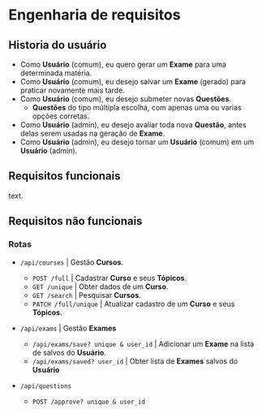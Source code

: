# Engenharia de requisitos

## Historia do usuário

- Como **Usuário** (comum), eu quero gerar um **Exame** para uma determinada matéria.
- Como **Usuário** (comum), eu desejo salvar um **Exame** (gerado) para praticar novamente mais tarde.
- Como **Usuário** (comum), eu desejo submeter novas **Questões**.
  - **Questões** do tipo múltipla escolha, com apenas uma ou varias opções corretas.
- Como **Usuário** (admin), eu desejo avaliar toda nova **Questão**, antes delas serem usadas na geração de **Exame**.
- Como **Usuário** (admin), eu desejo tornar um **Usuário** (comum) em um **Usuário** (admin).

## Requisitos funcionais

text.

## Requisitos não funcionais

### Rotas

- `/api/courses` | Gestão **Cursos**.
  - `POST /full` | Cadastrar **Curso** e seus **Tópicos**.
  - `GET /unique` | Obter dados de um **Curso**.
  - `GET /search` | Pesquisar **Cursos**.
  - `PATCH /full/unique` | Atualizar cadastro de um **Curso** e seus **Tópicos**.

- `/api/exams` | Gestão **Exames**
  - `/api/exams/save? unique & user_id` | Adicionar um **Exame** na lista de salvos do **Usuário**.
  - `/api/exams/saved? user_id` | Obter lista de **Exames** salvos do **Usuário**

- `/api/questions`
  - `POST /approve? unique & user_id`

